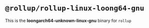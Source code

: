 # `@rollup/rollup-linux-loong64-gnu`

This is the **loongarch64-unknown-linux-gnu** binary for `rollup`
